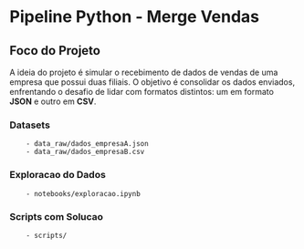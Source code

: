 # Pipeline Python - Merge Vendas

## Foco do Projeto

A ideia do projeto é simular o recebimento de dados de vendas de uma empresa que possui duas filiais. O objetivo é consolidar os dados enviados, enfrentando o desafio de lidar com formatos distintos: um em formato **JSON** e outro em **CSV**.

### Datasets
        - data_raw/dados_empresaA.json
        - data_raw/dados_empresaB.csv

### Exploracao do Dados
        - notebooks/exploracao.ipynb

### Scripts com Solucao
        - scripts/        